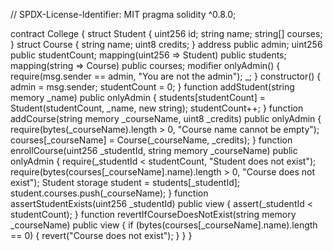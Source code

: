 // SPDX-License-Identifier: MIT
pragma solidity ^0.8.0;

contract College {
    struct Student {
        uint256 id;
        string name;
        string[] courses;
    }
    struct Course {
        string name;
        uint8 credits;
    }
    address public admin;
    uint256 public studentCount;
    mapping(uint256 => Student) public students;
    mapping(string => Course) public courses;
    modifier onlyAdmin() {
        require(msg.sender == admin, "You are not the admin");
        _;
    }
    constructor() {
        admin = msg.sender;
        studentCount = 0;
    }
    function addStudent(string memory _name) public onlyAdmin {
        students[studentCount] = Student(studentCount, _name, new string[](0));
        studentCount++;
    }
    function addCourse(string memory _courseName, uint8 _credits) public onlyAdmin {
        require(bytes(_courseName).length > 0, "Course name cannot be empty");
        courses[_courseName] = Course(_courseName, _credits);
    }
    function enrollCourse(uint256 _studentId, string memory _courseName) public onlyAdmin {
        require(_studentId < studentCount, "Student does not exist");
        require(bytes(courses[_courseName].name).length > 0, "Course does not exist");
        Student storage student = students[_studentId];
        student.courses.push(_courseName);
    }
    function assertStudentExists(uint256 _studentId) public view {
        assert(_studentId < studentCount);
    }
    function revertIfCourseDoesNotExist(string memory _courseName) public view {
        if (bytes(courses[_courseName].name).length == 0) {
            revert("Course does not exist");
        }
    }
}
